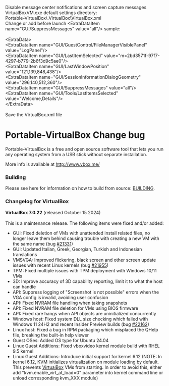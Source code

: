 Disable message center notifications and screen capture messages VirtualBoxVM.exe default settings directory:<br>
Portable-VirtualBox\\.VirtualBox\VirtualBox.xml<br>
Change or add before launch <ExtraDataItem name=\"GUI/SuppressMessages\" value=\"all\"/> sample:<br><br>
<ExtraData\><br>
<ExtraDataItem name=\"GUI/GuestControl/FileManagerVisiblePanel\" value=\"LogPanel\"/><br>
<ExtraDataItem name=\"GUI/LastItemSelected\" value=\"m=2bd3571f-97f7-4297-b779-2b6f3d9c5ae0\"/><br>
<ExtraDataItem name=\"GUI/LastWindowPosition\" value=\"121,139,848,438\"/><br>
<ExtraDataItem name=\"GUI/SessionInformationDialogGeometry\" value=\"296,140,512,360\"/><br>
<ExtraDataItem name=\"GUI/SuppressMessages\" value=\"all\"/><br>
<ExtraDataItem name=\"GUI/Tools/LastItemsSelected\" value=\"Welcome,Details\"/><br>
<\/ExtraData><br><br>
Save the VirtualBox.xml file

Portable-VirtualBox Change bug
===================

Portable-VirtualBox is a free and open source software tool that lets you run any operating system from a USB stick without separate installation.

More info is available at http://www.vbox.me/

### Building ###

Please see here for information on how to build from source: [BUILDING](BUILDING.md).

### Changelog for VirtualBox ###

<strong>VirtualBox 7.0.22</strong> (released October 15 2024)<br /><br />
This is a maintenance release. The following items were fixed and/or added:
</p>
<ul><li>GUI: Fixed deletion of VMs with unattended install related files, no longer leave them behind causing trouble with creating a new VM with the same name (bug <a class="closed ticket" href="https://www.virtualbox.org/ticket/21331" title="#21331: defect: Delete of a VM does not delete unattended files, so can't recreate VM (closed: fixed)">#21331</a>)
</li><li>GUI: Updated Italian, Greek, Georgian, Turkish and Indonesian translations
</li><li>VMSVGA: Improved flickering, black screen and other screen update issues with recent Linux kernels (bug <a class="accepted ticket" href="https://www.virtualbox.org/ticket/21955" title="#21955: defect: Heavy screen flickering VirtualBox 6.1.48 / 7.0.12 Ubuntu Wayland ... (accepted)">#21955</a>)
</li><li>TPM: Fixed multiple issues with TPM deployment with Windows 10/11 VMs
</li><li>3D: Improve accuracy of 3D capability reporting, limit it to what the host can handle
</li><li>API: Suppress logging of "Screenshot is not possible" errors when the VGA config is invalid, avoiding user confusion
</li><li>API: Fixed NVRAM file handling when taking snapshots
</li><li>API: Fixed NVRAM file deletion for VMs using BIOS firmware
</li><li>API: Fixed rare hangs when API objects are uninitialized concurrently
</li><li>Windows host: Fixed system DLL size checking which failed with Windows 11 24H2 and recent Insider Preview builds (bug <a class="closed ticket" href="https://www.virtualbox.org/ticket/22162" title="#22162: defect: WIndows hosts based on W11 24H2 cannot start headless or detachable ... (closed: fixed)">#22162</a>)
</li><li>Linux host: Fixed a bug in RPM packaging which misplaced the QHelp file, breaking the built-in help viewer
</li><li>Guest OSes: Added OS type for Ubuntu 24.04
</li><li>Linux Guest Additions: Fixed vboxvideo kernel module build with RHEL 9.5 kernel
</li><li>Linux Guest Additions: Introduce initial support for kernel 6.12 (NOTE: In kernel 6.12, KVM initializes virtualization on module loading by default. This prevents <a class="wiki" href="https://www.virtualbox.org/wiki/VirtualBox">VirtualBox</a> VMs from starting. In order to avoid this, either add "kvm.enable_virt_at_load=0" parameter into kernel command line or unload corresponding kvm_XXX module)
</li></ul>
